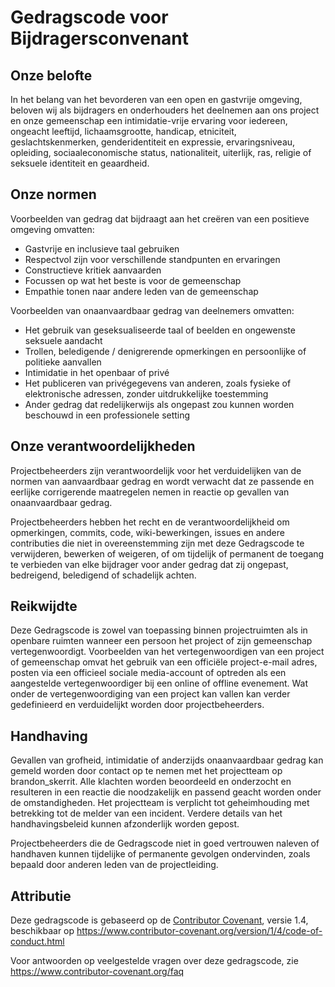 # Gedragscode voor Bijdragersconvenant

## Onze belofte

In het belang van het bevorderen van een open en gastvrije omgeving, beloven wij als
bijdragers en onderhouders het deelnemen aan ons project en
onze gemeenschap een intimidatie-vrije ervaring voor iedereen, ongeacht leeftijd,
lichaamsgrootte, handicap, etniciteit, geslachtskenmerken, genderidentiteit en expressie,
ervaringsniveau, opleiding, sociaaleconomische status, nationaliteit, uiterlijk,
ras, religie of seksuele identiteit en geaardheid.

## Onze normen

Voorbeelden van gedrag dat bijdraagt aan het creëren van een positieve omgeving
omvatten:

- Gastvrije en inclusieve taal gebruiken
- Respectvol zijn voor verschillende standpunten en ervaringen
- Constructieve kritiek aanvaarden
- Focussen op wat het beste is voor de gemeenschap
- Empathie tonen naar andere leden van de gemeenschap

Voorbeelden van onaanvaardbaar gedrag van deelnemers omvatten:

- Het gebruik van geseksualiseerde taal of beelden en ongewenste seksuele aandacht
- Trollen, beledigende / denigrerende opmerkingen en persoonlijke of politieke aanvallen
- Intimidatie in het openbaar of privé
- Het publiceren van privégegevens van anderen, zoals fysieke of elektronische adressen,
  zonder uitdrukkelijke toestemming
- Ander gedrag dat redelijkerwijs als ongepast zou kunnen worden beschouwd in een
  professionele setting

## Onze verantwoordelijkheden

Projectbeheerders zijn verantwoordelijk voor het verduidelijken van de normen van aanvaardbaar
gedrag en wordt verwacht dat ze passende en eerlijke corrigerende maatregelen nemen in
reactie op gevallen van onaanvaardbaar gedrag.

Projectbeheerders hebben het recht en de verantwoordelijkheid om opmerkingen, commits,
code, wiki-bewerkingen, issues en andere contributies die niet in overeenstemming zijn
met deze Gedragscode te verwijderen, bewerken of weigeren, of om tijdelijk of permanent
de toegang te verbieden van elke bijdrager voor ander gedrag dat zij ongepast,
bedreigend, beledigend of schadelijk achten.

## Reikwijdte

Deze Gedragscode is zowel van toepassing binnen projectruimten als in openbare ruimten
wanneer een persoon het project of zijn gemeenschap vertegenwoordigt. Voorbeelden van
het vertegenwoordigen van een project of gemeenschap omvat het gebruik van een officiële project-e-mail
adres, posten via een officieel sociale media-account of optreden als een aangestelde
vertegenwoordiger bij een online of offline evenement. Wat onder de vertegenwoordiging
van een project kan vallen kan verder gedefinieerd en verduidelijkt worden door projectbeheerders.

## Handhaving

Gevallen van grofheid, intimidatie of anderzijds onaanvaardbaar gedrag kan
gemeld worden door contact op te nemen met het projectteam op brandon_skerrit. Alle
klachten worden beoordeeld en onderzocht en resulteren in een reactie die
noodzakelijk en passend geacht worden onder de omstandigheden. Het projectteam is
verplicht tot geheimhouding met betrekking tot de melder van een incident.
Verdere details van het handhavingsbeleid kunnen afzonderlijk worden gepost.

Projectbeheerders die de Gedragscode niet in goed vertrouwen naleven of handhaven kunnen
tijdelijke of permanente gevolgen ondervinden, zoals bepaald door anderen
leden van de projectleiding.

## Attributie

Deze gedragscode is gebaseerd op de [Contributor Covenant][homepage], versie 1.4,
beschikbaar op <https://www.contributor-covenant.org/version/1/4/code-of-conduct.html>

[homepage]: https://www.contributor-covenant.org

Voor antwoorden op veelgestelde vragen over deze gedragscode, zie <https://www.contributor-covenant.org/faq>
